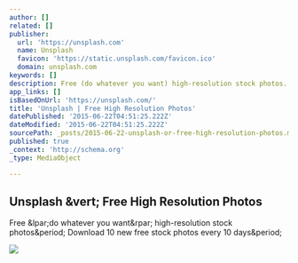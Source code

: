 ```yaml
---
author: []
related: []
publisher:
  url: 'https://unsplash.com'
  name: Unsplash
  favicon: 'https://static.unsplash.com/favicon.ico'
  domain: unsplash.com
keywords: []
description: Free (do whatever you want) high-resolution stock photos. Download 10 new free stock photos every 10 days.
app_links: []
isBasedOnUrl: 'https://unsplash.com/'
title: 'Unsplash | Free High Resolution Photos'
datePublished: '2015-06-22T04:51:25.222Z'
dateModified: '2015-06-22T04:51:25.222Z'
sourcePath: _posts/2015-06-22-unsplash-or-free-high-resolution-photos.md
published: true
_context: 'http://schema.org'
_type: MediaObject

---
```

<article style=""><h1>Unsplash &amp;vert; Free High Resolution Photos</h1><p>Free &amp;lpar;do whatever you want&amp;rpar; high-resolution stock photos&amp;period; Download 10 new free stock photos every 10 days&amp;period;</p><img src="http://ununsplash.imgix.net/photo-1429616588302-fec569e203ce?q=75&amp;fm=jpg&amp;w=1080&amp;fit=max&amp;s=61f71c9a9c144e70ab034c3e08d91560" /></article>